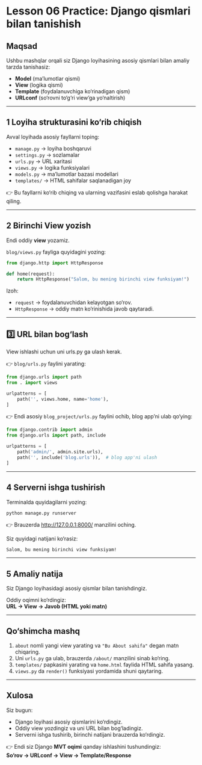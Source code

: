 # Lesson 06 Practice: Django qismlari bilan tanishish

## Maqsad
Ushbu mashqlar orqali siz Django loyihasining asosiy qismlari bilan amaliy tarzda tanishasiz:  
- **Model** (ma’lumotlar qismi)  
- **View** (logika qismi)  
- **Template** (foydalanuvchiga ko‘rinadigan qism)  
- **URLconf** (so‘rovni to‘g‘ri view’ga yo‘naltirish)  

---

## 1 Loyiha strukturasini ko‘rib chiqish
Avval loyihada asosiy fayllarni toping:

- `manage.py` → loyiha boshqaruvi  
- `settings.py` → sozlamalar  
- `urls.py` → URL xaritasi  
- `views.py` → logika funksiyalari  
- `models.py` → ma’lumotlar bazasi modellari  
- `templates/` → HTML sahifalar saqlanadigan joy  

👉 Bu fayllarni ko‘rib chiqing va ularning vazifasini eslab qolishga harakat qiling.  

---

## 2 Birinchi View yozish
Endi oddiy **view** yozamiz.

`blog/views.py` fayliga quyidagini yozing:

```python
from django.http import HttpResponse

def home(request):
    return HttpResponse("Salom, bu mening birinchi view funksiyam!")
```

 Izoh:

- `request` → foydalanuvchidan kelayotgan so‘rov.  
- `HttpResponse` → oddiy matn ko‘rinishida javob qaytaradi.  

---

## 3️⃣ URL bilan bog‘lash
View ishlashi uchun uni urls.py ga ulash kerak.

👉 `blog/urls.py` faylini yarating:

```python
from django.urls import path
from . import views

urlpatterns = [
    path('', views.home, name='home'),
]
```

👉 Endi asosiy `blog_project/urls.py` faylini ochib, blog app’ni ulab qo‘ying:

```python
from django.contrib import admin
from django.urls import path, include

urlpatterns = [
    path('admin/', admin.site.urls),
    path('', include('blog.urls')),  # blog app'ni ulash
]
```

---

## 4 Serverni ishga tushirish
Terminalda quyidagilarni yozing:

```bash
python manage.py runserver
```

👉 Brauzerda http://127.0.0.1:8000/ manzilini oching.

 Siz quyidagi natijani ko‘rasiz:

```
Salom, bu mening birinchi view funksiyam!
```

---

## 5 Amaliy natija
Siz Django loyihasidagi asosiy qismlar bilan tanishdingiz.

Oddiy oqimni ko‘rdingiz:  
**URL → View → Javob (HTML yoki matn)**

---

## Qo‘shimcha mashq
1. `about` nomli yangi view yarating va `"Bu About sahifa"` degan matn chiqaring.  
2. Uni `urls.py` ga ulab, brauzerda `/about/` manzilini sinab ko‘ring.  
3. `templates/` papkasini yarating va `home.html` faylida HTML sahifa yasang.  
4. `views.py` da `render()` funksiyasi yordamida shuni qaytaring.  

---

## Xulosa
Siz bugun:

- Django loyihasi asosiy qismlarini ko‘rdingiz.  
- Oddiy view yozdingiz va uni URL bilan bog‘ladingiz.  
- Serverni ishga tushirib, birinchi natijani brauzerda ko‘rdingiz.  

👉 Endi siz Django **MVT oqimi** qanday ishlashini tushundingiz:  
**So‘rov → URLconf → View → Template/Response**
